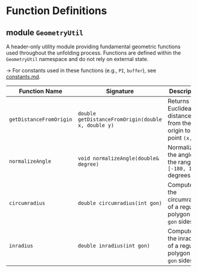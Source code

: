 # Function Definitions
## module `GeometryUtil`
A header-only utility module providing fundamental geometric functions used throughout the unfolding process.
Functions are defined within the `GeometryUtil` namespace and do not rely on external state.

→ For constants used in these functions (e.g., `PI`, `buffer`), see [constants.md](constants.md).

| Function Name | Signature | Description |
| --- | --- | --- |
| `getDistanceFromOrigin` | `double getDistanceFromOrigin(double x, double y)` | Returns the Euclidean distance from the origin to the point `(x, y)`. |
| `normalizeAngle` | `void normalizeAngle(double& degree)` | Normalizes the angle to the range `[-180, 180]` degrees. |
| `circumradius` | `double circumradius(int gon)` | Computes the circumradius of a regular polygon with `gon` sides. |
| `inradius` | `double inradius(int gon)` | Computes the inradius of a regular polygon with `gon` sides. |

